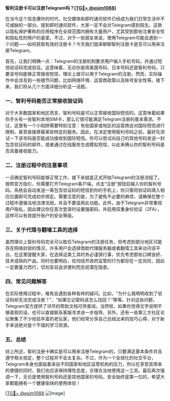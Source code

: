 **智利注册卡可以注册Telegram吗？[[TG💪+ @esim1088](https://t.me/s/esim1088)]**

在当今这个信息爆炸的时代，社交媒体和即时通讯软件已经成为我们日常生活中不可或缺的一部分。提到即时通讯软件，大家一定不会对Telegram感到陌生。这款以隐私保护著称的应用程序在全球范围内拥有大量用户，尤其受到那些注重安全性和隐私性的用户的喜爱。不过，对于一些朋友来说，使用Telegram可能会遇到一个问题——如何获取有效的注册卡？今天我们就来聊聊智利注册卡是否可以用来注册Telegram。

首先，让我们明确一点：Telegram的注册机制要求用户输入手机号码，并通过短信验证码完成验证。这意味着，无论你是用美国号码、日本号码还是智利号码，只要该号码能够正常接收短信，理论上就可以用于Telegram的注册。然而，实际操作中会涉及到一些细节问题，比如网络环境、运营商政策以及账号安全性等。接下来，我们将从几个方面详细分析这一话题。

### 一、智利号码能否正常接收验证码

对于大多数国家和地区而言，智利号码是可以正常接收国际短信的。这意味着如果你手头有一张智利本地SIM卡，那么它很可能满足Telegram注册的基本需求。不过，这里有一个小陷阱需要特别注意：有些国家或地区的运营商会对国际短信进行限制，甚至直接屏蔽某些特定的服务。因此，在决定使用智利号码之前，最好先测试一下该号码是否能成功接收到国际短信。你可以尝试向自己的其他号码发送一封包含验证码的邮件，或者通过在线服务生成模拟短信，以此来确认你的智利号码是否具备接收能力。

### 二、注册过程中的注意事项

一旦确定智利号码能够正常工作，接下来就是正式开始Telegram的注册流程了。按照官方指引，你需要打开Telegram客户端，点击“注册”按钮后输入你的智利号码。系统会自动发送一条包含验证码的短信到你的手机上，你只需将验证码填入相应位置即可完成初步绑定。需要注意的是，为了避免不必要的麻烦，请确保在整个过程中遵循当地法律法规，并且不要滥用此功能。此外，由于Telegram非常重视用户隐私，因此建议你在首次登录时设置强密码，并启用双重身份验证（2FA），这样可以有效提升账户的安全等级。

### 三、关于代理与翻墙工具的选择

虽然理论上智利号码完全可以胜任Telegram的注册任务，但考虑到部分地区可能存在网络封锁的情况，许多用户会选择借助代理服务器或者翻墙工具来访问该平台。在这里提醒大家，在选择这类工具时务必谨慎行事，优先考虑那些口碑良好、技术成熟的产品。同时也要明白，任何绕开政府监管的行为都存在一定风险，因此一定要量力而行，切勿盲目追求便利而忽视潜在隐患。

### 四、常见问题解答

在实际使用过程中，难免会遇到各种各样的疑问。比如，“为什么我明明收到了验证码却无法完成注册？”、“如果忘记密码该怎么找回？”等等。针对这些问题，Telegram官方提供了详尽的帮助文档可供查阅。当然啦，如果你觉得文字说明不够直观的话，也可以直接联系客服寻求进一步指导。另外，还有一些第三方社区论坛聚集了不少经验丰富的老玩家，他们经常分享自己总结出来的技巧心得，对于新手来说绝对是个不错的学习资源。

### 五、总结

综上所述，智利注册卡确实是可以用来注册Telegram的，只要满足基本条件并且遵守相关规定，整个过程并不会太复杂。不过，作为一个全球化的社交平台，Telegram本身也面临着来自不同国家和地区监管机构的压力，所以在享受其带来的便捷的同时，我们也应该保持理性态度，合理合法地使用这一工具。最后再次强调一下，无论是使用智利号码还是其他国家的号码，安全始终是第一位的，希望大家都能拥有一个健康愉快的使用体验！

[[TG💪+ @esim1088](https://t.me/s/esim1088) ![Image](https://i.postimg.cc/4NQfJmqS/Snipaste-2025-05-13-00-14-12.png)]